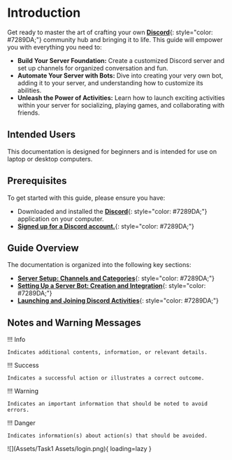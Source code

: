 # **Introduction**

Get ready to master the art of crafting your own [**Discord**](https://discord.com/){: style="color: #7289DA;"} community hub and bringing it to life. This guide will empower you with everything you need to:

* **Build Your Server Foundation:** Create a customized Discord server and set up channels for organized conversation and fun.  
* **Automate Your Server with Bots:** Dive into creating your very own bot, adding it to your server, and understanding how to customize its abilities.  
* **Unleash the Power of Activities:** Learn how to launch exciting activities within your server for socializing, playing games, and collaborating with friends.  

## Intended Users  
This documentation is designed for beginners and is intended for use on laptop or desktop computers.

## Prerequisites  
To get started with this guide, please ensure you have:  

* Downloaded and installed the [**Discord**](https://discord.com/){: style="color: #7289DA;"}  application on your computer.  
* [**Signed up for a Discord account.**](https://discord.com/register){: style="color: #7289DA;"}

## Guide Overview
The documentation is organized into the following key sections:

* [**Server Setup: Channels and Categories**](Task1.md){: style="color: #7289DA;"}
* [**Setting Up a Server Bot: Creation and Integration**](Task2.md){: style="color: #7289DA;"}  
* [**Launching and Joining Discord Activities**](Task3.md){: style="color: #7289DA;"}


## Notes and Warning Messages

!!! Info

    Indicates additional contents, information, or relevant details.

!!! Success

    Indicates a successful action or illustrates a correct outcome.

!!! Warning

    Indicates an important information that should be noted to avoid errors.

!!! Danger
    
    Indicates information(s) about action(s) that should be avoided.



![](Assets/Task1 Assets/login.png){ loading=lazy }

